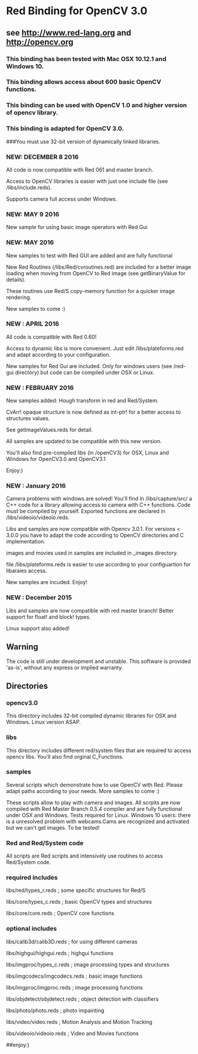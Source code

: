 # Red Binding for OpenCV 3.0 
## see http://www.red-lang.org and http://opencv.org


### This binding has been tested with Mac OSX 10.12.1 and Windows 10.

### This binding allows access about 600 basic OpenCV functions.
### This binding can be used with OpenCV 1.0 and higher version of opencv library.
### This binding is adapted for OpenCV 3.0.

###You must use 32-bit version of dynamically linked libraries.

### NEW: DECEMBER 8 2016

All code is now compatible with Red 061 and master branch.

Access to OpenCV libraries is easier with just one include file (see /libs/include.reds).

Supports camera full access under Windows.


### NEW: MAY 9 2016

New sample for using basic image operators with Red Gui

### NEW: MAY 2016
New samples to test with Red GUI are added and are fully functional

New Red Routines (/libs/Red/cvroutines.red) are included for a better image loading when moving from OpenCV to Red image (see getBinaryValue for details). 

These routines use Red/S copy-memory function for a quicker image rendering.

New samples to come :)


### NEW : APRIL 2016

All code is compatible with Red 0.60!

Access to dynamic libs is more convenient. Just edit /libs/plateforms.red and adapt according to your configuration.
 
New samples for Red Gui are included. Only for windows users (see /red-gui directory) but code can be compiled under OSX or Linux.


### NEW : FEBRUARY 2016

New samples added: Hough transform in red and Red/System.

CvArr! opaque structure is now defined as int-ptr! for a better access to structures values. 

See getImageValues.reds for detail.

All samples are updated to be compatible with this new version.

You'll also find pre-compiled libs (in /openCV3) for OSX, Linux and Windows for OpenCV3.0 and OpenCV3.1

Enjoy:)
 

### NEW : January 2016
Camera problems with windows are solved! You'll find in /libs/capture/src/ a C++ code for a library allowing access to camera with C++ functions. Code must be compiled by yourself. Exported functions are declared in /libs/videoio/videoio.reds. 

Libs and samples are now compatible with Opencv 3.0.1. For versions < 3.0.0 you have to adapt the code according to OpenCV directories and C implementation.

images and movies used in samples are included in _images directory.

file /libs/plateforms.reds is easier to use according to your configuartion for libaraies access.

New samples are incuded. Enjoy! 

### NEW : December 2015 
Libs and samples are now compatible with red master branch! Better support for float! and block! types.

Linux support also added!

## Warning
The code is still under development and unstable. This software is provided 'as-is', without any express or implied warranty.

## Directories
### opencv3.0
This directory includes 32-bit compiled dynamic libraries for OSX and Windows. Linux version ASAP.
### libs
This directory includes different red/system files that are required to access opencv libs. You'll also find orginal C_Functions.

### samples
Several scripts which demonstrate how to use OpenCV with Red. Please adapt paths according to your needs. More samples to come :)


These scripts allow to play with camera and images.
All scrpits are now compiled with Red Master Branch 0.5.4 compiler and are fully functional under OSX and Windows. Tests required for Linux.
Windows 10 users: there is a unresolved problem with webcams.Cams are recognized and activated but we can't get images. To be tested!


### Red and Red/System code 
All scripts are Red scripts and intensively use routines to access Red/System code.

### required includes 

libs/red/types_r.reds           ; some specific structures for Red/S 

libs/core/types_c.reds          ; basic OpenCV types and structures

libs/core/core.reds             ; OpenCV core functions

### optional includes

libs/calib3d/calib3D.reds		 ; for using different cameras

libs/highgui/highgui.reds       ; highgui functions

libs/imgproc/types_c.reds       ; image processing types and structures

libs/imgcodecs/imgcodecs.reds   ; basic image functions

libs/imgproc/imgproc.reds		 ; image processing functions

libs/objdetect/objdetect.reds	 ; object detection with classifiers

libs/photo/photo.reds			 ; photo impainting

libs/video/video.reds       	 ; Motion Analysis and Motion Tracking 

libs/videoio/videoio.reds       ; Video and Movies functions

##enjoy:)
